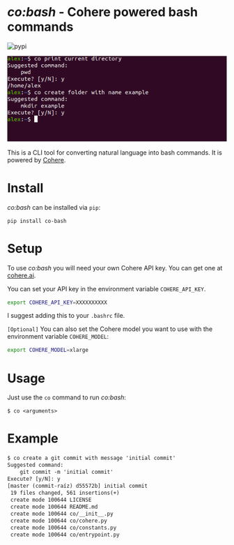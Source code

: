 # _co:bash_ - Cohere powered bash commands

![pypi](https://img.shields.io/pypi/v/co-bash)

![screenshot example](docs/screen.png)

This is a CLI tool for converting natural language into
bash commands. It is powered by [Cohere](https://cohere.ai).

# Install

_co:bash_ can be installed via `pip`:

    pip install co-bash

# Setup

To use _co:bash_ you will need your own Cohere API key. You can
get one at [cohere.ai](https://cohere.ai).

You can set your API key in the environment variable `COHERE_API_KEY`.

```bash
export COHERE_API_KEY=XXXXXXXXXX
```

I suggest adding this to your `.bashrc` file.

`[Optional]` You can also set the Cohere model you want to use
with the environment variable `COHERE_MODEL`:

```bash
export COHERE_MODEL=xlarge
```

# Usage

Just use the `co` command to run _co:bash_:

```console
$ co <arguments>
```

# Example

```console
$ co create a git commit with message 'initial commit'
Suggested command:
    git commit -m 'initial commit'
Execute? [y/N]: y
[master (commit-raíz) d55572b] initial commit
 19 files changed, 561 insertions(+)
 create mode 100644 LICENSE
 create mode 100644 README.md
 create mode 100644 co/__init__.py
 create mode 100644 co/cohere.py
 create mode 100644 co/constants.py
 create mode 100644 co/entrypoint.py
```
